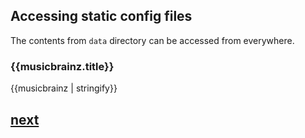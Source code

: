 ## Accessing static config files

The contents from `data` directory can be accessed from everywhere.

### {{musicbrainz.title}}

{{musicbrainz | stringify}}

## [next](2)
